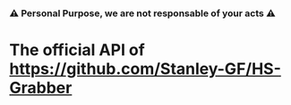### :warning: Personal Purpose, we are not responsable of your acts :warning:

# The official API of https://github.com/Stanley-GF/HS-Grabber

